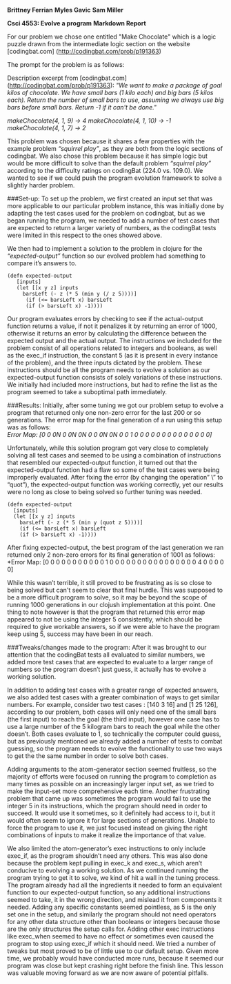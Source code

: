 **Brittney Ferrian**
**Myles Gavic**
**Sam Miller**

**Csci 4553: Evolve a program**
**Markdown Report**

For our problem we chose one entitled "Make Chocolate" which is a logic puzzle drawn from the intermediate logic section on the website [codingbat.com]
(http://codingbat.com/prob/p191363)

The prompt for the problem is as follows:

Description excerpt from [codingbat.com] (http://codingbat.com/prob/p191363):
*"We want to make a package of goal kilos of chocolate. We have small bars (1 kilo each) and big* 
*bars (5 kilos each). Return the number of small bars to use, assuming we always use big bars* 
*before small bars. Return -1 if it can't be done."*

*makeChocolate(4, 1, 9) → 4*
*makeChocolate(4, 1, 10) → -1*
*makeChocolate(4, 1, 7) → 2*

This problem was chosen because it shares a few properties with the example problem
*“squirrel play”*, as they are both from the logic sections of codingbat.  We also 
chose this problem because it has simple logic but would be more difficult to solve 
than the default problem *“squirrel play”* according to the difficulty ratings on codingBat (224.0 vs. 109.0). 
We wanted to see if we could push the program evolution framework to solve a slightly harder problem.

###Set-up:
To set up the problem, we first created an input set that was more applicable to our particular problem instance, 
this was initially done by adapting the test cases used for the problem on codingbat, but as we began running 
the program, we needed to add a number of test cases that are expected to return a larger 
variety of numbers, as the codingBat tests were limited in this respect to the ones showed above.

We then had to implement a solution to the problem in clojure for the *“expected-output”* function 
so our evolved problem had something to compare it’s answers to.
```
(defn expected-output
   [inputs]
   (let [[x y z] inputs
     barsLeft (- z (* 5 (min y (/ z 5))))]
      (if (<= barsLeft x) barsLeft
      (if (> barsLeft x) -1))))
```  
Our program evaluates errors by checking to see if the actual-output function returns a value, if not it penalizes it by returning an error of 1000, otherwise it
returns an error by calculating the difference between the expected output and the actual output. The instructions we included for the problem consist of all 
operations related to integers and booleans, as well as the exec_if instruction, the constant 5 (as it is present in every instance of the problem), and the three 
inputs dictated by the problem. These instructions should be all the program needs to evolve a solution as our expected-output function consists of solely variations 
of these instructions. We initially had included more instructions, but had to refine the list as the program seemed to take a suboptimal path immediately.

 
###Results:
Initially, after some tuning we got our problem setup to evolve a program that returned only 
one non-zero error for the last 200 or so generations. The error map for the final generation of
a run using this setup was as follows:	
*Error Map: [0 0 0N 0 0N 0N 0 0 0N 0N 0 0 1 0 0 0 0 0 0 0 0 0 0 0 0 0 0]* 

Unfortunately, while this solution program got very close to completely solving all test
cases and seemed to be using a combination of instructions that resembled our 
expected-output function, it turned out that the expected-output function had a flaw so
some of the test cases were being improperly evaluated. After fixing the error (by changing 
the operation” \” to “quot”), the expected-output function was working correctly, yet our 
results were no long as close to being solved so further tuning was needed.
```
(defn expected-output
  [inputs]
  (let [[x y z] inputs
    barsLeft (- z (* 5 (min y (quot z 5))))]
    (if (<= barsLeft x) barsLeft
    (if (> barsLeft x) -1))))
```
After fixing expected-output, the best program of the last generation we ran returned only 2 non-zero 
errors for its final generation of 1001 as follows:										
*Error Map: [0 0 0 0 0 0 0 0 0 0 0 1 0 0 0 0 0 0 0 0 0 0 0 0 0 0 0 0 4 0 0 0 0 0]

While this wasn’t terrible, it still proved to be frustrating as is so close to being solved but can't 
seem to clear that final hurdle. This was supposed to be a more difficult program to solve, so it may
be beyond the scope of running 1000 generations in our clojush implementation at this point. 
One thing to note however is that the program that returned this error map appeared to not 
be using the integer 5 consistently, which should be required to give workable answers, so if we were 
able to have the program keep using 5, success may have been in our reach.


###Tweaks/changes made to the program:
After it was brought to our attention that the codingBat tests all evaluated to similar 
numbers, we added more test cases that are expected to evaluate to a larger range of 
numbers so the program doesn’t just guess, it actually has to evolve a working solution.

In addition to adding test cases with a greater range of expected answers, we also added 
test cases with a greater combination of ways to get similar numbers. For example, 
consider two test cases : [140 3 16] and [1 25 126], according to our problem, both cases 
will only need one of the small bars (the first input) to reach the goal (the third input), 
however one case has to use a large number of the 5 kilogram bars to reach the goal 
while the other doesn’t. Both cases evaluate to 1, so technically the computer could guess, 
but as previously mentioned we already added a number of tests to combat guessing, so
the program needs to evolve the functionality to use two ways to get the the same number 
in order to solve both cases.

Adding arguments to the atom-generator section seemed fruitless, so the majority of efforts were focused on running the program to completion as many times as possible
on an increasingly larger input set, as we tried to make the input-set more comprehensive each time. Another frustrating problem that came up was sometimes the program 
would fail to use the integer 5 in its instructions, which the program should need in order to succeed. It would use it sometimes, so it definitely had access to it, 
but it would often seem to ignore it for large sections of generations. Unable to force the program to use it, we just focused instead on giving the right combinations
of inputs to make it realize the importance of that value.

We also limited the atom-generator’s exec instructions to only include exec_if, as the program shouldn’t need any others. This was also done because the problem
kept pulling in exec_k and exec_s, which aren’t conducive to evolving a working solution. As we continued running the program trying to get it to solve, we kind of hit 
a wall in the tuning process. The program already had all the ingredients it needed to form an equivalent function to our expected-output function, so any additional
instructions seemed to take, it in the wrong direction, and mislead it from components it needed. Adding any specific constants seemed pointless, as 5 is the only set one
in the setup, and similarly the program should not need operators for any other data structure other than booleans or integers because those are the only structures the 
setup calls for. Adding other exec instructions like exec_when seemed to have no effect or sometimes even caused the program to stop using exec_if which it should need. 
We tried a number of tweaks but most proved to be of little use to our default setup. Given more time, we probably would have conducted more runs, because it seemed our 
program was close but kept crashing right before the finish line. This lesson was valuable moving forward as we are now aware of potential pitfalls.
